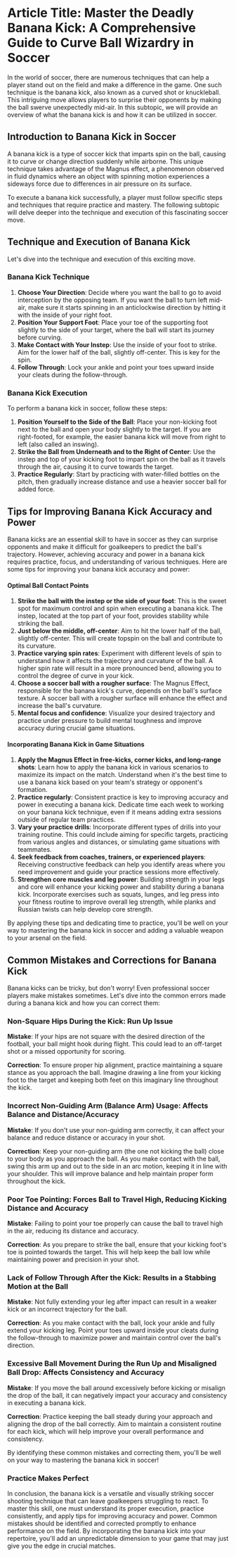 
# Article Title: Master the Deadly Banana Kick: A Comprehensive Guide to Curve Ball Wizardry in Soccer

In the world of soccer, there are numerous techniques that can help a player stand out on the field and make a difference in the game. One such technique is the banana kick, also known as a curved shot or knuckleball. This intriguing move allows players to surprise their opponents by making the ball swerve unexpectedly mid-air. In this subtopic, we will provide an overview of what the banana kick is and how it can be utilized in soccer.

## Introduction to Banana Kick in Soccer

A banana kick is a type of soccer kick that imparts spin on the ball, causing it to curve or change direction suddenly while airborne. This unique technique takes advantage of the Magnus effect, a phenomenon observed in fluid dynamics where an object with spinning motion experiences a sideways force due to differences in air pressure on its surface.

To execute a banana kick successfully, a player must follow specific steps and techniques that require practice and mastery. The following subtopic will delve deeper into the technique and execution of this fascinating soccer move.


## Technique and Execution of Banana Kick

Let's dive into the technique and execution of this exciting move. 

### Banana Kick Technique

1. **Choose Your Direction**: Decide where you want the ball to go to avoid interception by the opposing team. If you want the ball to turn left mid-air, make sure it starts spinning in an anticlockwise direction by hitting it with the inside of your right foot.
2. **Position Your Support Foot**: Place your toe of the supporting foot slightly to the side of your target, where the ball will start its journey before curving.
3. **Make Contact with Your Instep**: Use the inside of your foot to strike. Aim for the lower half of the ball, slightly off-center. This is key for the spin.
4. **Follow Through**: Lock your ankle and point your toes upward inside your cleats during the follow-through.

### Banana Kick Execution
To perform a banana kick in soccer, follow these steps:
1. **Position Yourself to the Side of the Ball**: Place your non-kicking foot next to the ball and open your body slightly to the target. If you are right-footed, for example, the easier banana kick will move from right to left (also called an inswing).
2. **Strike the Ball from Underneath and to the Right of Center**: Use the instep and top of your kicking foot to impart spin on the ball as it travels through the air, causing it to curve towards the target.
3. **Practice Regularly**: Start by practicing with water-filled bottles on the pitch, then gradually increase distance and use a heavier soccer ball for added force.


## Tips for Improving Banana Kick Accuracy and Power
Banana kicks are an essential skill to have in soccer as they can surprise opponents and make it difficult for goalkeepers to predict the ball's trajectory. However, achieving accuracy and power in a banana kick requires practice, focus, and understanding of various techniques. Here are some tips for improving your banana kick accuracy and power:

#### Optimal Ball Contact Points

1. **Strike the ball with the instep or the side of your foot**: This is the sweet spot for maximum control and spin when executing a banana kick. The instep, located at the top part of your foot, provides stability while striking the ball.
2. **Just below the middle, off-center**: Aim to hit the lower half of the ball, slightly off-center. This will create topspin on the ball and contribute to its curvature.
3. **Practice varying spin rates**: Experiment with different levels of spin to understand how it affects the trajectory and curvature of the ball. A higher spin rate will result in a more pronounced bend, allowing you to control the degree of curve in your kick.
4. **Choose a soccer ball with a rougher surface**: The Magnus Effect, responsible for the banana kick's curve, depends on the ball's surface texture. A soccer ball with a rougher surface will enhance the effect and increase the ball's curvature.
5. **Mental focus and confidence**: Visualize your desired trajectory and practice under pressure to build mental toughness and improve accuracy during crucial game situations.

#### Incorporating Banana Kick in Game Situations

1. **Apply the Magnus Effect in free-kicks, corner kicks, and long-range shots**: Learn how to apply the banana kick in various scenarios to maximize its impact on the match. Understand when it's the best time to use a banana kick based on your team's strategy or opponent's formation.
2. **Practice regularly**: Consistent practice is key to improving accuracy and power in executing a banana kick. Dedicate time each week to working on your banana kick technique, even if it means adding extra sessions outside of regular team practices.
3. **Vary your practice drills**: Incorporate different types of drills into your training routine. This could include aiming for specific targets, practicing from various angles and distances, or simulating game situations with teammates.
4. **Seek feedback from coaches, trainers, or experienced players**: Receiving constructive feedback can help you identify areas where you need improvement and guide your practice sessions more effectively.
5. **Strengthen core muscles and leg power**: Building strength in your legs and core will enhance your kicking power and stability during a banana kick. Incorporate exercises such as squats, lunges, and leg press into your fitness routine to improve overall leg strength, while planks and Russian twists can help develop core strength.

By applying these tips and dedicating time to practice, you'll be well on your way to mastering the banana kick in soccer and adding a valuable weapon to your arsenal on the field.

## Common Mistakes and Corrections for Banana Kick

Banana kicks can be tricky, but don't worry! Even professional soccer players make mistakes sometimes. Let's dive into the common errors made during a banana kick and how you can correct them:

### Non-Square Hips During the Kick: Run Up Issue

**Mistake**: If your hips are not square with the desired direction of the football, your ball might hook during flight. This could lead to an off-target shot or a missed opportunity for scoring.

**Correction**: To ensure proper hip alignment, practice maintaining a square stance as you approach the ball. Imagine drawing a line from your kicking foot to the target and keeping both feet on this imaginary line throughout the kick.

### Incorrect Non-Guiding Arm (Balance Arm) Usage: Affects Balance and Distance/Accuracy

**Mistake**: If you don't use your non-guiding arm correctly, it can affect your balance and reduce distance or accuracy in your shot.

**Correction**: Keep your non-guiding arm (the one not kicking the ball) close to your body as you approach the ball. As you make contact with the ball, swing this arm up and out to the side in an arc motion, keeping it in line with your shoulder. This will improve balance and help maintain proper form throughout the kick.

### Poor Toe Pointing: Forces Ball to Travel High, Reducing Kicking Distance and Accuracy

**Mistake**: Failing to point your toe properly can cause the ball to travel high in the air, reducing its distance and accuracy.

**Correction**: As you prepare to strike the ball, ensure that your kicking foot's toe is pointed towards the target. This will help keep the ball low while maintaining power and precision in your shot.

### Lack of Follow Through After the Kick: Results in a Stabbing Motion at the Ball

**Mistake**: Not fully extending your leg after impact can result in a weaker kick or an incorrect trajectory for the ball.

**Correction**: As you make contact with the ball, lock your ankle and fully extend your kicking leg. Point your toes upward inside your cleats during the follow-through to maximize power and maintain control over the ball's direction.

### Excessive Ball Movement During the Run Up and Misaligned Ball Drop: Affects Consistency and Accuracy

**Mistake**: If you move the ball around excessively before kicking or misalign the drop of the ball, it can negatively impact your accuracy and consistency in executing a banana kick.

**Correction**: Practice keeping the ball steady during your approach and aligning the drop of the ball correctly. Aim to maintain a consistent routine for each kick, which will help improve your overall performance and consistency.

By identifying these common mistakes and correcting them, you'll be well on your way to mastering the banana kick in soccer!

### Practice Makes Perfect
In conclusion, the banana kick is a versatile and visually striking soccer shooting technique that can leave goalkeepers struggling to react. To master this skill, one must understand its proper execution, practice consistently, and apply tips for improving accuracy and power. Common mistakes should be identified and corrected promptly to enhance performance on the field. By incorporating the banana kick into your repertoire, you'll add an unpredictable dimension to your game that may just give you the edge in crucial matches.
